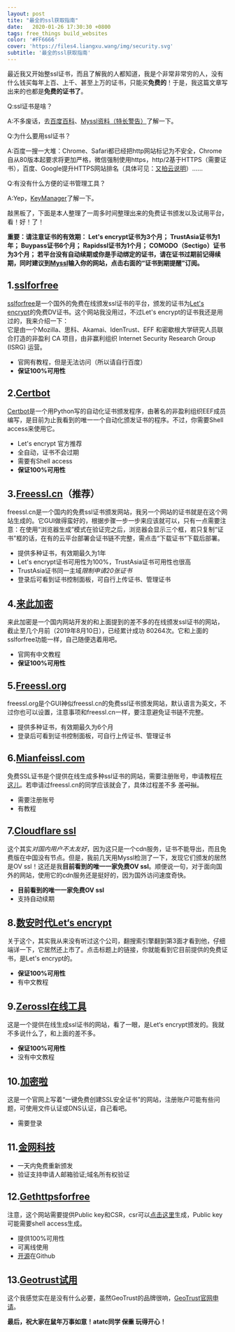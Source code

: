 ```yaml
---
layout: post
tite: "最全的ssl获取指南"
date:   2020-01-26 17:30:30 +0800
tags: free_things build_websites
color: '#FF6666'
cover: 'https://files4.liangxu.wang/img/security.svg'
subtitle: '最全的ssl获取指南'
---
```

最近我又开始整ssl证书，而且了解我的人都知道，我是个非常非常穷的人，没有什么钱买每年上百、上千、甚至上万的证书，只能买**免费的**！于是，我这篇文章写出来的也都是**免费的证书了**。

Q:ssl证书是啥？

A:不多废话，去[百度百科](https://baike.baidu.com/item/SSL%E8%AF%81%E4%B9%A6/5201468)、[Myssl资料（特长警告）](https://static.myssl.com/resurces/myssl/bestpractices/HTTPS%D7%EE%BC%D1%CA%B5%BC%F9V1.0.pdf
)了解一下。

Q:为什么要用ssl证书？

A:百度一搜一大堆：Chrome、Safari都已经把http网站标记为不安全，Chrome自从80版本起要求将更加严格，微信强制使用https，http/2基于HTTPS（需要证书），百度、Google提升HTTPS网站排名（具体可见：[又拍云说明](https://www.upyun.com/https)）……

Q:有没有什么方便的证书管理工具？

A:Yep，[KeyManager](https://keymanager.org/)了解一下。

敲黑板了，下面是本人整理了一周多时间整理出来的免费证书颁发以及试用平台，看！好！了！

**重要：请注意证书的有效期：
Let's encrypt证书为3个月；
TrustAsia证书为1年；
Buypass证书6个月；
Rapidssl证书为1个月；
COMODO（Sectigo）证书为3个月；
若平台没有自动续期或你是手动绑定的证书，请在证书过期前记得续期，同时建议到[Myssl](https://myssl.com)输入你的网站，点击右面的“证书到期提醒”订阅。**

## 1.[sslforfree](https://www.sslforfree.com/)

[sslforfree](https://www.sslforfree.com/)是一个国外的免费在线颁发ssl证书的平台，颁发的证书为[Let's encrypt](https://letsencrypt.org/)的免费DV证书。这个网站我没用过，不过Let's encrypt的证书我还是用过的，我来介绍一下：<br>
它是由一个Mozilla、思科、Akamai、IdenTrust、EFF 和密歇根大学研究人员联合打造的非盈利 CA 项目，由非赢利组织 Internet Security Research Group (ISRG) 运营。<br>

- 官网有教程，但是无法访问（所以请自行百度）
- **保证100%可用性**

## 2.[Certbot](https://certbot.eff.org/)

[Certbot](https://certbot.eff.org/)是一个用Python写的自动化证书颁发程序，由著名的非盈利组织EEF成员编写，是目前为止我看到的唯一一个自动化颁发证书的程序。不过，你需要Shell access来使用它。

- Let's encrypt 官方推荐
- 全自动，证书不会过期
- 需要有Shell access
- **保证100%可用性**

## 3.[Freessl.cn](https://freessl.cn)（推荐）

freessl.cn是一个国内的免费ssl证书颁发网站，我另一个网站的证书就是在这个网站生成的。它GUI做得蛮好的，根据步骤一步一步来应该就可以，只有一点需要注意：在使用“浏览器生成”模式在验证完之后，浏览器会显示三个框，若只复制“证书”框的话，在有的云平台部署会证书链不完整，需点击“下载证书”下载后部署。

- 提供多种证书，有效期最久为1年
- Let's encrypt证书可用性为100%，TrustAsia证书可用性也很高
- TrustAsia证书同一主域*限制申请20张证书*
- 登录后可看到证书控制面板，可自行上传证书、管理证书

## 4.[来此加密](https://letsencrypt.osfipin.com/)

来此加密是一个国内网站开发的和上面提到的差不多的在线颁发ssl证书的网站，截止至几个月前（2019年8月10日），已经累计成功 80264次。它和上面的sslforfree功能一样，自己随便选着用吧。

- 官网有中文教程
- **保证100%可用性**

## 5.[Freessl.org](https://freessl.org)

freessl.org是个GUI神似freessl.cn的免费ssl证书颁发网站，默认语言为英文，不过你也可以设置，注意事项和freessl.cn一样，要注意避免证书链不完整。

- 提供多种证书，有效期最久为6个月
- 登录后可看到证书控制面板，可自行上传证书、管理证书

## 6.[Mianfeissl.com](https://www.mianfeissl.com/)

免费SSL证书是个提供在线生成多种ssl证书的网站，需要注册账号，申请教程[在这儿](https://www.mianfeissl.com/docs/sort_6/pages_44)。若申请过freessl.cn的同学应该就会了，具体过程差不多 ~~差可拟~~。

- 需要注册账号
- 有教程

## 7.[Cloudflare ssl](https://www.cloudflare.com/zh-cn/ssl/)

这个其实*对国内用户不太友好*，因为这只是一个cdn服务，证书不能导出，而且免费版在中国没有节点。但是，我前几天用Myssl检测了一下，发现它们颁发的居然是OV ssl！这还是我**目前看到的唯一一家免费OV ssl**。顺便说一句，对于面向国外的网站，使用它的cdn服务还是挺好的，因为国外访问速度奇快。

- **目前看到的唯一一家免费OV ssl**
- 支持自动续期

## 8.[数安时代Let‘s encrypt](https://certmall.trustauth.cn/Free/)

关于这个，其实我从来没有听过这个公司，翻搜索引擎翻到第3面才看到他，仔细端详一下，它居然还上市了。点击标题上的链接，你就能看到它目前提供的免费证书，是Let's encrypt的。

- **保证100%可用性**
- 有中文教程

## 9.[Zerossl在线工具](https://zerossl.com/free-ssl/#crt)

这是一个提供在线生成ssl证书的网站，看了一眼，是Let‘s encrypt颁发的。我就不多说什么了，和上面的差不多。

- **保证100%可用性**
- 没有中文教程

## 10.[加密啦](https://www.ssl.la/)

这是一个官网上写着“一键免费创建SSL安全证书”的网站，注册账户可能有些问题，可使用文件认证或DNS认证，自己看吧。

- 需要登录

## 11.[金网科技](https://www.kingnettech.com/ssl/freessl/#apply-free-form)

- 一天内免费重新颁发
- 验证支持申请人邮箱验证;域名所有权验证

## 12.[Gethttpsforfree](https://gethttpsforfree.com/)

注意，这个网站需要提供Public key和CSR，csr可以[点击这里](https://www.chinassl.net/ssltools/generator-csr.html)生成，Public key可能需要shell access生成。

- 提供100%可用性
- 可离线使用
- [开源](https://github.com/diafygi/gethttpsforfree)在Github

## 13.[Geotrust试用](https://www.geotrust.com/ssl/free-ssl-certificate/)

这个我感觉实在是没有什么必要，虽然GeoTrust的品牌很响，[GeoTrust官网申请](https://www.geotrust.com/ssl/free-ssl-certificate/)。

**最后，祝大家在鼠年万事如意！atatc同学 ~~保重~~ 玩得开心！**



